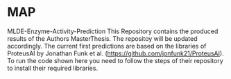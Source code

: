 # MAP
MLDE-Enzyme-Activity-Prediction
This Repository contains the produced results of the Authors MasterThesis. The repositoy will be updated accordingly.
The current first predictions are based on the libraries of ProteusAI by Jonathan Funk et al. (https://github.com/jonfunk21/ProteusAI). To run the code shown here you need to follow the steps of their repository to install their required libraries.
  
